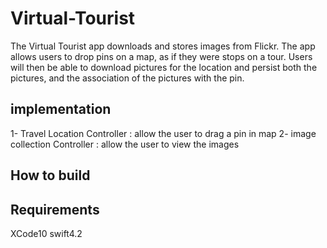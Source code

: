 # Virtual-Tourist
The Virtual Tourist app downloads and stores images from Flickr. 
The app allows users to drop pins on a map, as if they were stops on a tour.
Users will then be able to download pictures for the location and persist both the pictures, 
and the association of the pictures with the pin.
## implementation 
1- Travel Location Controller : allow the user to drag a pin in map
2- image collection Controller : allow the user to view the images
## How to build
## Requirements 
XCode10
swift4.2
